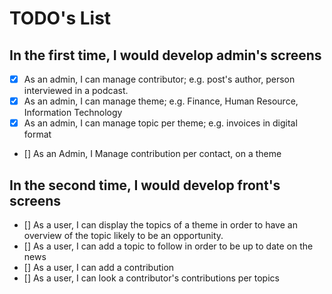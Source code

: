 # TODO's List

## In the first time, I would develop admin's screens

 - [X] As an admin, I can manage contributor; e.g. post's author, person interviewed in a podcast.
 - [X] As an admin, I can manage theme; e.g.  Finance, Human Resource, Information Technology
 - [X] As an admin, I can manage topic per theme; e.g. invoices in digital format
 - [] As an Admin, I Manage contribution per contact, on a theme

## In the second time, I would develop front's screens

 - [] As a user, I can display the topics of a theme in order to have an overview of the topic likely 
to be an opportunity. 
 - [] As a user, I can add a topic to follow in order to be up to date on the news
 - [] As a user, I can add a  contribution
 - [] As a user, I can look a contributor's contributions per topics
